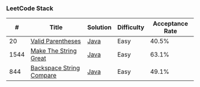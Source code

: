 ### LeetCode Stack


| #    | Title | Solution                         | Difficulty | Acceptance Rate |
|------| ----- |----------------------------------|------------|-----------------|
| 20   |[Valid Parentheses](https://leetcode.com/problems/valid-parentheses)| [Java](ValidParentheses.java) | Easy       | 40.5%           |
| 1544 |[Make The String Great](https://leetcode.com/problems/make-the-string-great)| [Java](MakeTheStringGreat.java) | Easy       | 63.1%           |
| 844 |[Backspace String Compare](https://leetcode.com/problems/backspace-string-compare)| [Java](BackspaceStringCompare.java) | Easy       | 49.1%           |

